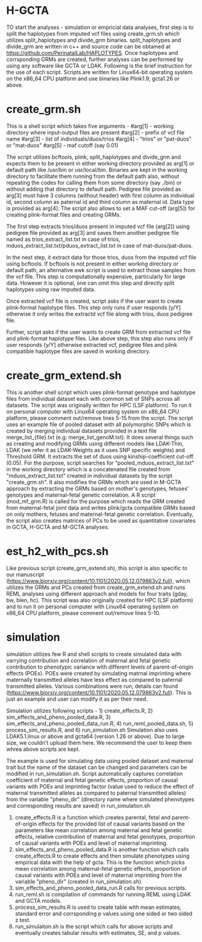 # H-GCTA
TO start the analyses - simulation or empricial data analyses, first step is to split the haplotypes from imputed vcf files using create_grm.sh which utilizes split_haplotypes and divide_grm binaries.
split_haplotypes and divide_grm are written in c++ and source code can be obtained at https://github.com/PerinatalLab/HAPLOTYPES.
Once haplotypes and corrsponding GRMs are created, further analyses can be performed by using any software like GCTA or LDAK.
Following is the brief instruction for the use of each script. Scripts are written for Linux64-bit operating system on the x86_64 CPU platform and use binaries like Plink1.9, gcta1.26 or above.

# create_grm.sh

This is a shell script which takes five arguments -
#arg[1] - working directory where input-output files are present
#arg[2] - prefix of vcf file name
#arg[3] - list of individuals/duos/trios
#arg]4] - "trios" or "pat-duos" or "mat-duos"
#arg[5] - maf cutoff (say 0.01)

The script utilizes bcftools, plink, split_haplotypes and divide_grm and expects them to be present in either working directory provided as arg[1] or default path like /usr/bin or usr/local/bin.
Binaries are kept in the working directory to facilitate them running from the default path also, without repeating the codes for calling them from some directory (say ./bin) or without adding that directory to default path.
Pedigree file provided as arg[3] must have 3 columns (without header) with first column as individual id, second column as paternal id and third column as maternal id.
Data type is provided as arg[4]. The script also allows to set a MAF cut-off (arg[5]) for creating plink-format files and creating GRMs.

The first step extracts trios/duos present in imputed vcf file (arg[2]) using pedigree file provided as arg[3] and saves them another pedigree file named as trios_extract_list.txt in case of trios, mduos_extract_list.txt/pduos_extract_list.txt in case of mat-duos/pat-duos.

In the next step, it extract data for those trios, duos from the imputed vcf file using bcftools.
If bcftools is not present in either working directory or default path, an alternative awk script is used to extract those samples from the vcf file.
This step is computationally expensive, particularly for large data. However it is optional, one can omit this step and directly split haplotypes using raw imputed data.

Once extracted vcf file is created, script asks if the user want to create plink-format haplotype files.
This step only runs if user responds [y/Y] otherwise it only writes the extractd vcf file along with trios, duos pedigree file.

Further, script asks if the user wants to create GRM from extracted vcf file and plink-format haplotype files.
Like above step, this step also runs only if user responds {y/Y] otherwise extracted vcf, pedigree files and plink compatible haplotype files are saved in working directory.

# create_grm_extend.sh

This is another shell script which uses plink-format genotype and haplotype files from individual dataset each with common set of SNPs across all datasets.
The script was originally written for HPC (LSF platform). To run it on personal computer with Linux64 operating system on x86_64 CPU platform, please comment out/remove lines 5-15 from the script.
The script uses an example file of pooled dataset with all polymorphic SNPs which is created by merging individual datasets provided in a text file merge_list_{file}.txt (e.g: merge_list_genoM.txt).
It does several things such as creating and modifying GRMs using different models like LDAK-Thin, LDAK (we refer it as LDAK-Weights as it uses SNP specific weights) and Threshold GRM.
It extracts the set of duos using kinship-coefficient cut-off (0.05). For the purpose, script searches for "pooled_mduos_extract_list.txt" in the working directory which is a concatenated file created from "mduos_extract_list.txt" created in individual datasets by the script "create_grm.sh".
It also modifies the GRMs which are used in M-GCTA approach by extracting the GRMs based on mother's genotypes, fetuses' genotypes and maternal-fetal genetic correlation. A R script (mod_mf_grm.R) is called for the purpose which reads the GRM created from maternal-fetal joint data and writes plink/gcta compatible GRMs based on only mothers, fetuses and maternal-fetal genetic correlation.
Eventually, the script also creates matrices of PCs to be used as quantitative covariates in GCTA, H-GCTA and M-GCTA analyses.

# est_h2_with_pcs.sh

Like previous script (create_grm_extend.sh), this script is also specific to our manuscript (https://www.biorxiv.org/content/10.1101/2020.05.12.079863v2.full), which utilizes the GRMs and PCs created from create_grm_extend.sh and runs REML analyses using different approach and models for four traits (gday, bw, blen, hc).
This script was also originally created for HPC (LSF platform) and to run it on personal computer with Linux64 operating system on x86_64 CPU platform, please comment out/remove lines 5-10.

# simulation

simulation utilizes few R and shell scripts to create simulated data with varrying contribution and correlation of maternal and fetal genetic contribution to phenotypic variance with different levels of parent-of-origin effects (POEs).
POEs were created by simulating matrnal imprinting where maternally transmitted alleles have less effect as compared to paternal transmitted alleles. Various combinations were run; details can found (https://www.biorxiv.org/content/10.1101/2020.05.12.079863v2.full).
This is just an example and user can modify it as per their need.

Simulation utilizes following scripts - 1) create_effects.R, 2) sim_effects_and_pheno_pooled_data.R, 3) sim_effects_and_pheno_pooled_data_run.R, 4) run_reml_pooled_data.sh, 5) process_sim_results.R, and 6) run_simulation.sh
Simulation also uses LDAK5.1.linux or above and gcta64 (version 1.26 or above). Due to large size, we couldn't upload them here. We recommend the user to keep them whrea above scripts are kept.

The example is used for simulating data using pooled dataset and maternal trait but the name of the dataset can be changed and parameters can be modified in run_simulation.sh.
Script automatically captures correlation coefficient of maternal and fetal genetic effects, proportion of causal variants with POEs and imprinting factor (value used to reduce the effect of maternal transmitted alleles as compared to paternal transmitted alleles) from the variable "pheno_dir" (directory name where simulated phenotypes and corresponding results are saved) in run_simulation.sh

1) create_effects.R is a function which creates parental, fetal and parent-of-origin effects for the provided list of causal variants based on the parameters like mean correlation among maternal and fetal genetic effects, relative contribution of maternal and fetal genotypes, proportion of causal variants with POEs and level of maternal imprinting.
2) sim_effects_and_pheno_pooled_data.R is another function which calls create_effects.R to create effects and then simulate phenotypes using empirical data with the help of gcta. This is the function which picks mean correlation among maternal-fetal genetic effects, proportion of causal variants with POEs and level of maternal imprinting from the variable "pheno_dir" (created in run_simulation.sh).
3) sim_effects_and_pheno_pooled_data_run.R calls for previous scripts.
4) run_reml.sh is compilation of commands for running REML using LDAK and GCTA models.
5) process_sim_results.R is used to create table with mean estimates, standard error and corrsponding p values using one sided or two sided z test.
6) run_simulaiton.sh is the script which calls for above scripts and eventually creates tabular results with estimates, SE, and p values.
